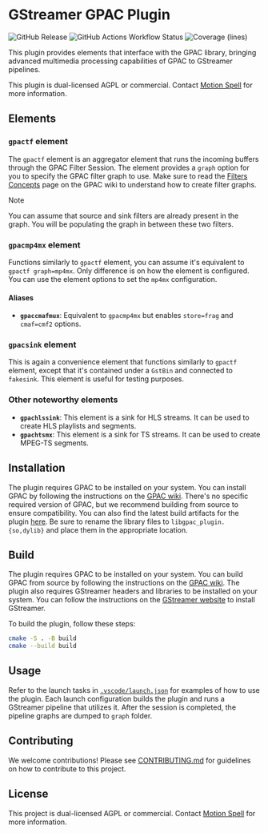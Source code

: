 # GStreamer GPAC Plugin

![GitHub Release](https://img.shields.io/github/v/release/gpac/gst-gpac-plugin?style=for-the-badge)
![GitHub Actions Workflow Status](https://img.shields.io/github/actions/workflow/status/gpac/gst-gpac-plugin/test.yml?style=for-the-badge&label=tests)
![Coverage (lines)](https://img.shields.io/badge/dynamic/json?url=https%3A%2F%2Fgpac.github.io%2Fgst-gpac-plugin%2Fcoverage.json&query=%24.lines&suffix=%25%20lines%20hit&style=for-the-badge&label=Coverage&color=green&link=https%3A%2F%2Fgpac.github.io%2Fgst-gpac-plugin)

This plugin provides elements that interface with the GPAC library, bringing advanced multimedia processing capabilities of GPAC to GStreamer pipelines.

This plugin is dual-licensed AGPL or commercial. Contact [Motion Spell](https://www.motionspell.com/contact/) for more information.

## Elements

### `gpactf` element

The `gpactf` element is an aggregator element that runs the incoming buffers through the GPAC Filter Session. The element provides a `graph` option for you to specify the GPAC filter graph to use. Make sure to read the [Filters Concepts](https://wiki.gpac.io/Filters/filters_general/) page on the GPAC wiki to understand how to create filter graphs.

> [!NOTE]
> You can assume that source and sink filters are already present in the graph. You will be populating the graph in between these two filters.

### `gpacmp4mx` element

Functions similarly to `gpactf` element, you can assume it's equivalent to `gpactf graph=mp4mx`. Only difference is on how the element is configured. You can use the element options to set the `mp4mx` configuration.

#### Aliases

- **`gpaccmafmux`**: Equivalent to `gpacmp4mx` but enables `store=frag` and `cmaf=cmf2` options.

### `gpacsink` element

This is again a convenience element that functions similarly to `gpactf` element, except that it's contained under a `GstBin` and connected to `fakesink`. This element is useful for testing purposes.

### Other noteworthy elements

- **`gpachlssink`**: This element is a sink for HLS streams. It can be used to create HLS playlists and segments.
- **`gpachtsmx`**: This element is a sink for TS streams. It can be used to create MPEG-TS segments.

## Installation

The plugin requires GPAC to be installed on your system. You can install GPAC by following the instructions on the [GPAC wiki](https://wiki.gpac.io/Build/Build-Introduction/). There's no specific required version of GPAC, but we recommend building from source to ensure compatibility. You can also find the latest build artifacts for the plugin [here](https://github.com/gpac/gst-gpac-plugin/releases/latest). Be sure to rename the library files to `libgpac_plugin.{so,dylib}` and place them in the appropriate location.

## Build

The plugin requires GPAC to be installed on your system. You can build GPAC from source by following the instructions on the [GPAC wiki](https://wiki.gpac.io/Build/Build-Introduction/). The plugin also requires GStreamer headers and libraries to be installed on your system. You can follow the instructions on the [GStreamer website](https://gstreamer.freedesktop.org/documentation/installing/index.html?gi-language=c) to install GStreamer.

To build the plugin, follow these steps:

```bash
cmake -S . -B build
cmake --build build
```

## Usage

Refer to the launch tasks in [`.vscode/launch.json`](.vscode/launch.json) for examples of how to use the plugin. Each launch configuration builds the plugin and runs a GStreamer pipeline that utilizes it. After the session is completed, the pipeline graphs are dumped to `graph` folder.

## Contributing

We welcome contributions! Please see [CONTRIBUTING.md](CONTRIBUTING.md) for guidelines on how to contribute to this project.

## License

This project is dual-licensed AGPL or commercial. Contact [Motion Spell](https://www.motionspell.com/contact/) for more information.
